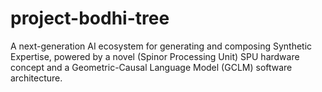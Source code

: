# project-bodhi-tree
A next-generation AI ecosystem for generating and composing Synthetic Expertise, powered by a novel (Spinor Processing Unit) SPU hardware concept and a Geometric-Causal Language Model (GCLM) software architecture.
